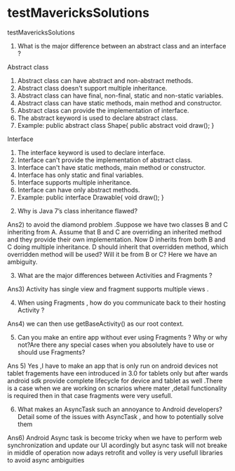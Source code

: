 # testMavericksSolutions
testMavericksSolutions
1. What is the major difference between an abstract class and an interface ?


Abstract class							

1) Abstract class can have abstract and non-abstract methods.	
2) Abstract class doesn't support multiple inheritance.	
3) Abstract class can have final, non-final, static and non-static variables.	
4) Abstract class can have static methods, main method and constructor.
5) Abstract class can provide the implementation of interface.	
6) The abstract keyword is used to declare abstract class.	
7) Example:
	public abstract class Shape{
	public abstract void draw();
	}	


Interface
1) The interface keyword is used to declare interface.
2) Interface can't provide the implementation of abstract class.
3) Interface can't have static methods, main method or constructor.
4) Interface has only static and final variables.
5) Interface supports multiple inheritance.
6) Interface can have only abstract methods.
7) Example:
	public interface Drawable{
	void draw();
	}



2. Why is Java 7’s class inheritance flawed?


Ans2)  to avoid the diamond problem .Suppose we have two classes B and C inheriting from A. Assume that B and C are overriding an inherited method and they provide their own implementation. Now D inherits from both B and C doing multiple inheritance. D should inherit that overridden method, which overridden method will be used? Will it be from B or C? Here we have an ambiguity.


3. What are the major differences between Activities and Fragments ?


Ans3)  Activity has single view and fragment supports multiple views .


4. When using Fragments , how do you communicate back to their hosting Activity ?

Ans4)  we can then use getBaseActivity() as our root context.

5. Can you make an entire app without ever using Fragments ? Why or why not?Are there any special cases when you absolutely have to use or should use
Fragments?

Ans 5)  Yes ,I have to make an app that is only run on android devices not tablet fragements have een introduced in 3.0 for tablets only but after wards android sdk provide complete lifecycle for device and tablet as well .There is a case when we are working on scnarios where mater ,detail functionality is required then in that case fragments were very usefull.


6. What makes an AsyncTask such an annoyance to Android developers? Detail
some of the issues with AsyncTask , and how to potentially solve them


Ans6)    Android Async task is become tricky when we have to perform web synchronization and update our UI acordingly but async task will not breake in middle of operation now adays retrofit and volley is very usefull libraries to avoid async ambiguities
